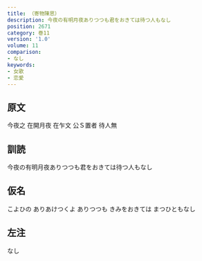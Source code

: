 ```yaml
---
title: （寄物陳思）
description: 今夜の有明月夜ありつつも君をおきては待つ人もなし
position: 2671
category: 巻11
version: '1.0'
volume: 11
comparison:
- なし
keywords:
- 女歌
- 恋愛
---
```


## 原文

今夜之 在開月夜 在乍文 公Ｓ置者 待人無

## 訓読

今夜の有明月夜ありつつも君をおきては待つ人もなし

## 仮名

こよひの ありあけつくよ ありつつも きみをおきては まつひともなし

## 左注

なし
